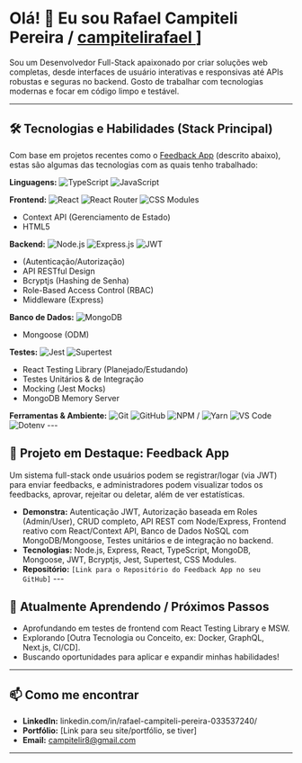 # Olá! 👋 Eu sou Rafael Campiteli Pereira / [ campitelirafael ](https://github.com/CampiteliRafael/)]

Sou um Desenvolvedor Full-Stack apaixonado por criar soluções web completas, desde interfaces de usuário interativas e responsivas até APIs robustas e seguras no backend. Gosto de trabalhar com tecnologias modernas e focar em código limpo e testável.

---

## 🛠️ Tecnologias e Habilidades (Stack Principal)

Com base em projetos recentes como o [Feedback App](#-projeto-em-destaque-feedback-app) (descrito abaixo), estas são algumas das tecnologias com as quais tenho trabalhado:

**Linguagens:**
![TypeScript](https://img.shields.io/badge/TypeScript-3178C6?style=flat&logo=typescript&logoColor=white)
![JavaScript](https://img.shields.io/badge/JavaScript-F7DF1E?style=flat&logo=javascript&logoColor=black)

**Frontend:**
![React](https://img.shields.io/badge/React-61DAFB?style=flat&logo=react&logoColor=black)
![React Router](https://img.shields.io/badge/React_Router-CA4245?style=flat&logo=react-router&logoColor=white)
![CSS Modules](https://img.shields.io/badge/CSS_Modules-000000?style=flat&logo=css3&logoColor=white) 
* Context API (Gerenciamento de Estado)
* HTML5

**Backend:**
![Node.js](https://img.shields.io/badge/Node.js-339933?style=flat&logo=nodedotjs&logoColor=white)
![Express.js](https://img.shields.io/badge/Express.js-000000?style=flat&logo=express&logoColor=white)
![JWT](https://img.shields.io/badge/JWT-000000?style=flat&logo=jsonwebtokens&logoColor=white) 
* (Autenticação/Autorização)
* API RESTful Design
* Bcryptjs (Hashing de Senha)
* Role-Based Access Control (RBAC)
* Middleware (Express)

**Banco de Dados:**
![MongoDB](https://img.shields.io/badge/MongoDB-47A248?style=flat&logo=mongodb&logoColor=white)
* Mongoose (ODM)

**Testes:**
![Jest](https://img.shields.io/badge/Jest-C21325?style=flat&logo=jest&logoColor=white)
![Supertest](https://img.shields.io/badge/Supertest-E33A5A?style=flat) 
* React Testing Library (Planejado/Estudando)
* Testes Unitários & de Integração
* Mocking (Jest Mocks)
* MongoDB Memory Server

**Ferramentas & Ambiente:**
![Git](https://img.shields.io/badge/Git-F05032?style=flat&logo=git&logoColor=white)
![GitHub](https://img.shields.io/badge/GitHub-181717?style=flat&logo=github&logoColor=white)
![NPM](https://img.shields.io/badge/npm-CB3837?style=flat&logo=npm&logoColor=white) / ![Yarn](https://img.shields.io/badge/Yarn-2C8EBB?style=flat&logo=yarn&logoColor=white)
![VS Code](https://img.shields.io/badge/VS_Code-007ACC?style=flat&logo=visualstudiocode&logoColor=white)
![Dotenv](https://img.shields.io/badge/dotenv-ECD53F?style=flat) ---

## 📌 Projeto em Destaque: Feedback App

Um sistema full-stack onde usuários podem se registrar/logar (via JWT) para enviar feedbacks, e administradores podem visualizar todos os feedbacks, aprovar, rejeitar ou deletar, além de ver estatísticas.

* **Demonstra:** Autenticação JWT, Autorização baseada em Roles (Admin/User), CRUD completo, API REST com Node/Express, Frontend reativo com React/Context API, Banco de Dados NoSQL com MongoDB/Mongoose, Testes unitários e de integração no backend.
* **Tecnologias:** Node.js, Express, React, TypeScript, MongoDB, Mongoose, JWT, Bcryptjs, Jest, Supertest, CSS Modules.
* **Repositório:** `[Link para o Repositório do Feedback App no seu GitHub]` ---

## 🌱 Atualmente Aprendendo / Próximos Passos

* Aprofundando em testes de frontend com React Testing Library e MSW.
* Explorando [Outra Tecnologia ou Conceito, ex: Docker, GraphQL, Next.js, CI/CD].
* Buscando oportunidades para aplicar e expandir minhas habilidades!

---

## 📫 Como me encontrar

* **LinkedIn:** linkedin.com/in/rafael-campiteli-pereira-033537240/
* **Portfólio:** [Link para seu site/portfólio, se tiver]
* **Email:** campitelir8@gmail.com

---
